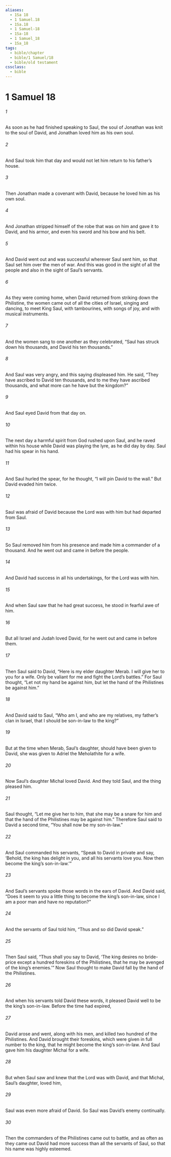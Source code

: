 ```yaml
---
aliases:
  - 1Sa 18
  - 1 Samuel.18
  - 1Sa.18
  - 1 Samuel-18
  - 1Sa-18
  - 1 Samuel_18
  - 1Sa_18
tags:
  - bible/chapter
  - bible/1 Samuel/18
  - bible/old testament
cssclass:
  - bible
---
```


# 1 Samuel 18

###### 1
As soon as he had finished speaking to Saul, the soul of Jonathan was knit to the soul of David, and Jonathan loved him as his own soul.
###### 2
And Saul took him that day and would not let him return to his father’s house.
###### 3
Then Jonathan made a covenant with David, because he loved him as his own soul.
###### 4
And Jonathan stripped himself of the robe that was on him and gave it to David, and his armor, and even his sword and his bow and his belt.
###### 5
And David went out and was successful wherever Saul sent him, so that Saul set him over the men of war. And this was good in the sight of all the people and also in the sight of Saul’s servants.
###### 6
As they were coming home, when David returned from striking down the Philistine, the women came out of all the cities of Israel, singing and dancing, to meet King Saul, with tambourines, with songs of joy, and with musical instruments.
###### 7
And the women sang to one another as they celebrated, “Saul has struck down his thousands, and David his ten thousands.”
###### 8
And Saul was very angry, and this saying displeased him. He said, “They have ascribed to David ten thousands, and to me they have ascribed thousands, and what more can he have but the kingdom?”
###### 9
And Saul eyed David from that day on.
###### 10
The next day a harmful spirit from God rushed upon Saul, and he raved within his house while David was playing the lyre, as he did day by day. Saul had his spear in his hand.
###### 11
And Saul hurled the spear, for he thought, “I will pin David to the wall.” But David evaded him twice.
###### 12
Saul was afraid of David because the Lord was with him but had departed from Saul.
###### 13
So Saul removed him from his presence and made him a commander of a thousand. And he went out and came in before the people.
###### 14
And David had success in all his undertakings, for the Lord was with him.
###### 15
And when Saul saw that he had great success, he stood in fearful awe of him.
###### 16
But all Israel and Judah loved David, for he went out and came in before them.
###### 17
Then Saul said to David, “Here is my elder daughter Merab. I will give her to you for a wife. Only be valiant for me and fight the Lord’s battles.” For Saul thought, “Let not my hand be against him, but let the hand of the Philistines be against him.”
###### 18
And David said to Saul, “Who am I, and who are my relatives, my father’s clan in Israel, that I should be son-in-law to the king?”
###### 19
But at the time when Merab, Saul’s daughter, should have been given to David, she was given to Adriel the Meholathite for a wife.
###### 20
Now Saul’s daughter Michal loved David. And they told Saul, and the thing pleased him.
###### 21
Saul thought, “Let me give her to him, that she may be a snare for him and that the hand of the Philistines may be against him.” Therefore Saul said to David a second time, “You shall now be my son-in-law.”
###### 22
And Saul commanded his servants, “Speak to David in private and say, ‘Behold, the king has delight in you, and all his servants love you. Now then become the king’s son-in-law.’”
###### 23
And Saul’s servants spoke those words in the ears of David. And David said, “Does it seem to you a little thing to become the king’s son-in-law, since I am a poor man and have no reputation?”
###### 24
And the servants of Saul told him, “Thus and so did David speak.”
###### 25
Then Saul said, “Thus shall you say to David, ‘The king desires no bride-price except a hundred foreskins of the Philistines, that he may be avenged of the king’s enemies.’” Now Saul thought to make David fall by the hand of the Philistines.
###### 26
And when his servants told David these words, it pleased David well to be the king’s son-in-law. Before the time had expired,
###### 27
David arose and went, along with his men, and killed two hundred of the Philistines. And David brought their foreskins, which were given in full number to the king, that he might become the king’s son-in-law. And Saul gave him his daughter Michal for a wife.
###### 28
But when Saul saw and knew that the Lord was with David, and that Michal, Saul’s daughter, loved him,
###### 29
Saul was even more afraid of David. So Saul was David’s enemy continually.
###### 30
Then the commanders of the Philistines came out to battle, and as often as they came out David had more success than all the servants of Saul, so that his name was highly esteemed.


